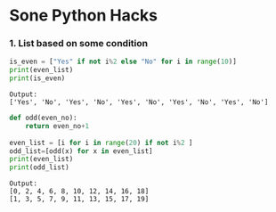 # Sone Python Hacks

### 1. List based on some condition

```python
is_even = ["Yes" if not i%2 else "No" for i in range(10)]
print(even_list)
print(is_even)
```
```
Output:
['Yes', 'No', 'Yes', 'No', 'Yes', 'No', 'Yes', 'No', 'Yes', 'No']
```

```python
def odd(even_no):
    return even_no+1
    
even_list = [i for i in range(20) if not i%2 ]    
odd_list=[odd(x) for x in even_list]
print(even_list)
print(odd_list)

```

```
Output:
[0, 2, 4, 6, 8, 10, 12, 14, 16, 18]
[1, 3, 5, 7, 9, 11, 13, 15, 17, 19]
```


